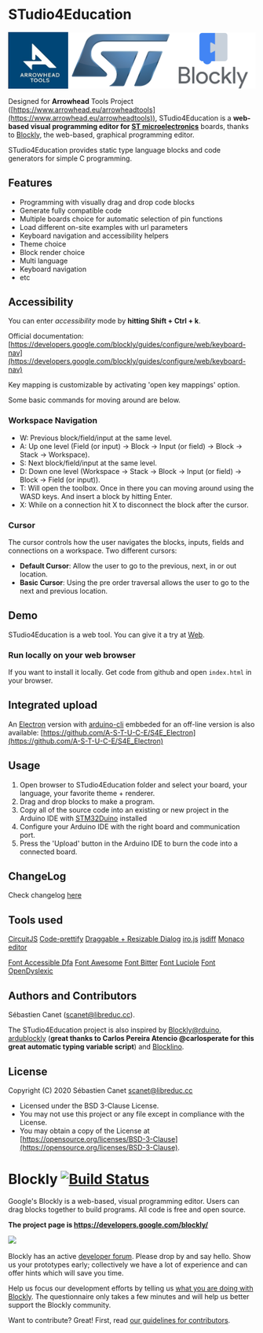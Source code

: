 # STudio4Education
![logo](https://github.com/A-S-T-U-C-E/S4E_Electron/blob/master/www/S4E/media/logos.png)

Designed for **Arrowhead** Tools Project ([https://www.arrowhead.eu/arrowheadtools](https://www.arrowhead.eu/arrowheadtools)), STudio4Education is a **web-based visual programming editor for [ST microelectronics](https://www.st.com)** boards, thanks to [Blockly](https://developers.google.com/blockly/), the web-based, graphical programming editor.

STudio4Education provides static type language blocks and code generators for simple C programming.


## Features

* Programming with visually drag and drop code blocks
* Generate fully compatible code
* Multiple boards choice for automatic selection of pin functions
* Load different on-site examples with url parameters
* Keyboard navigation and accessibility helpers
* Theme choice
* Block render choice
* Multi language
* Keyboard navigation
* etc

## Accessibility

You can enter _accessibility_ mode by **hitting Shift + Ctrl + k**.

Official documentation: [https://developers.google.com/blockly/guides/configure/web/keyboard-nav](https://developers.google.com/blockly/guides/configure/web/keyboard-nav)

Key mapping is customizable by activating 'open key mappings' option.

Some basic commands for moving around are below.  


### Workspace Navigation

-   W: Previous block/field/input at the same level.
-   A: Up one level (Field (or input) -> Block -> Input (or field) -> Block -> Stack -> Workspace).
-   S: Next block/field/input at the same level.
-   D: Down one level (Workspace -> Stack -> Block -> Input (or field) -> Block -> Field (or input)).
-   T: Will open the toolbox. Once in there you can moving around using the WASD keys. And insert a block by hitting Enter.
-   X: While on a connection hit X to disconnect the block after the cursor.

### Cursor 
The cursor controls how the user navigates the blocks, inputs, fields and connections on a workspace. Two different cursors:  

-   **Default Cursor**: Allow the user to go to the previous, next, in or out location.
-   **Basic Cursor**: Using the pre order traversal allows the user to go to the next and previous location.


## Demo

STudio4Education is a web tool. You can give it a try at [Web](https://a-s-t-u-c-e.github.io/STudio4Education/).

### Run locally on your web browser

If you want to install it locally. Get code from github and open `index.html` in your browser.

## Integrated upload

An [Electron](https://www.electronjs.org/) version with [arduino-cli](https://github.com/arduino/arduino-cli) embbeded for an off-line version is also available: [https://github.com/A-S-T-U-C-E/S4E_Electron](https://github.com/A-S-T-U-C-E/S4E_Electron)

## Usage

1. Open browser to STudio4Education folder and select your board, your language, your favorite theme + renderer.
2. Drag and drop blocks to make a program.
3. Copy all of the source code into an existing or new project in the Arduino IDE with [STM32Duino](https://github.com/stm32duino/Arduino_Core_STM32) installed
4. Configure your Arduino IDE with the right board and communication port.
5. Press the 'Upload' button in the Arduino IDE to burn the code into a connected board.

## ChangeLog

Check changelog [here](https://github.com/A-S-T-U-C-E/STudio4Education/blob/master/CHANGELOG.txt)

## Tools used

[CircuitJS](https://github.com/sharpie7/circuitjs1)
[Code-prettify](https://github.com/googlearchive/code-prettify)
[Draggable + Resizable Dialog](https://github.com/ZulNs/Draggable-Resizable-Dialog)
[iro.js](https://github.com/jaames/iro.js)
[jsdiff](https://github.com/kpdecker/jsdiff)
[Monaco editor](https://microsoft.github.io/monaco-editor/)

[Font Accessible Dfa](https://github.com/Orange-OpenSource/font-accessible-dfa)
[Font Awesome](https://fontawesome.com/)
[Font Bitter](https://fr.allfont.net/download/bitter/)
[Font Luciole](https://luciole-vision.com/)
[Font OpenDyslexic](https://opendyslexic.org/)


## Authors and Contributors

Sébastien Canet ([scanet@libreduc.cc](scanet@libreduc.cc)).

The STudio4Education project is also inspired by [Blockly@rduino](https://github.com/technologiescollege/Blockly-at-rduino), [ardublockly](https://github.com/carlosperate/ardublockly) (**great thanks to Carlos Pereira Atencio @carlosperate for this great automatic typing variable script**) and [Blocklino](https://github.com/fontainejp/blocklino).


## License

Copyright (C) 2020 Sébastien Canet scanet@libreduc.cc
-   Licensed under the BSD 3-Clause License.
-   You may not use this project or any file except in compliance with the License.
-   You may obtain a copy of the License at [https://opensource.org/licenses/BSD-3-Clause](https://opensource.org/licenses/BSD-3-Clause).

# Blockly [![Build Status]( https://travis-ci.org/google/blockly.svg?branch=master)](https://travis-ci.org/google/blockly)


Google's Blockly is a web-based, visual programming editor.  Users can drag blocks together to build programs.  All code is free and open source.

**The project page is https://developers.google.com/blockly/**

![](https://developers.google.com/blockly/images/sample.png)

Blockly has an active [developer forum](https://groups.google.com/forum/#!forum/blockly). Please drop by and say hello. Show us your prototypes early; collectively we have a lot of experience and can offer hints which will save you time.

Help us focus our development efforts by telling us [what you are doing with Blockly](https://developers.google.com/blockly/registration). The questionnaire only takes
a few minutes and will help us better support the Blockly community.

Want to contribute? Great! First, read [our guidelines for contributors](https://developers.google.com/blockly/guides/modify/contributing).

